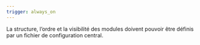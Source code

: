 ```yaml
---
trigger: always_on
---
```


La structure, l’ordre et la visibilité des modules doivent pouvoir être définis par un fichier de configuration central.
